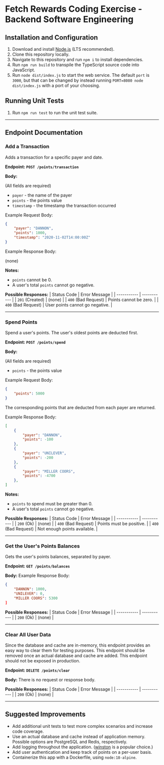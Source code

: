 # Fetch Rewards Coding Exercise - Backend Software Engineering

## Installation and Configuration
1. Download and install [Node.js](https://nodejs.org/en/) (LTS recommended).
1. Clone this repository locally.
1. Navigate to this repository and run `npm i` to install dependencies.
1. Run `npm run build` to transpile the TypeScript source code into JavaScript.
1. Run `node dist/index.js` to start the web service. The default `port` is `3000`, but that can be changed by instead running `PORT=8080 node dist/index.js` with a port of your choosing.

## Running Unit Tests
1. Run `npm run test` to run the unit test suite.

---

## Endpoint Documentation

### Add a Transaction

Adds a transaction for a specific payer and date.

**Endpoint: `POST /points/transaction`**

**Body:**

(All fields are required)
- `payer` - the name of the payer
- `points` - the points value
- `timestamp` - the timestamp the transaction occurred

Example Request Body:
```json
{
    "payer": "DANNON",
    "points": 1000,
    "timestamp": "2020-11-02T14:00:00Z"
}
```

Example Response Body:

(none)

**Notes:**
- `points` cannot be 0.
- A user's total `points` cannot go negative.

**Possible Responses:**
| Status Code | Error Message |
| ----------- | ----------- |
| `201` (Created) | (none) |
| `400` (Bad Request) | Points cannot be zero. |
| `400` (Bad Request) | User points cannot go negative. |

---

### Spend Points

Spend a user's points. The user's oldest points are deducted first.

**Endpoint: `POST /points/spend`**

**Body:**

(All fields are required)
- `points` - the points value

Example Request Body:
```json
{
    "points": 5000
}
```

The corresponding points that are deducted from each payer are returned.

Example Response Body:
```json
[
    {
        "payer": "DANNON",
        "points": -100
    },
    {
        "payer": "UNILEVER",
        "points": -200
    },
    {
        "payer": "MILLER COORS",
        "points": -4700
    },
]
```

**Notes:**
- `points` to spend must be greater than 0.
- A user's total `points` cannot go negative.

**Possible Responses:**
| Status Code | Error Message |
| ----------- | ----------- |
| `200` (Ok) | (none) |
| `400` (Bad Request) | Points must be positive. |
| `400` (Bad Request) | Not enough points available. |

---

### Get the User's Points Balances

Gets the user's points balances, separated by payer.

**Endpoint: `GET /points/balances`**

**Body:**
Example Response Body:
```json
{
    "DANNON": 1000,
    "UNILEVER": 0,
    "MILLER COORS": 5300
]
```

**Possible Responses:**
| Status Code | Error Message |
| ----------- | ----------- |
| `200` (Ok) | (none) |

---

### Clear All User Data

Since the database and cache are in-memory, this endpoint provides an easy way to clear them for testing purposes. This endpoint should be removed once an actual database and cache are added. This endpoint should not be exposed in production.

**Endpoint: `DELETE /points/clear`**

**Body:**
There is no request or response body.

**Possible Responses:**
| Status Code | Error Message |
| ----------- | ----------- |
| `200` (Ok) | (none) |

---

## Suggested Improvements
- Add additional unit tests to test more complex scenarios and increase code coverage.
- Use an actual database and cache instead of application memory. Possible options are PostgreSQL and Redis, respectively.
- Add logging throughout the application. ([winston](https://www.npmjs.com/package/winston) is a popular choice.)
- Add user authentication and keep track of points on a per-user basis.
- Containerize this app with a Dockerfile, using `node:18-alpine`.
